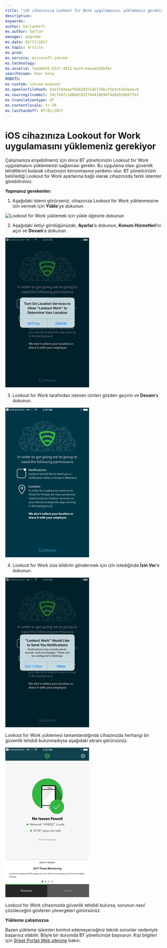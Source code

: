 ```yaml
---
title: "iOS cihazınıza Lookout for Work uygulamasını yüklemeniz gerekiyor | Microsoft Docs"
description: 
keywords: 
author: barlanmsft
ms.author: barlan
manager: angrobe
ms.date: 03/17/2017
ms.topic: article
ms.prod: 
ms.service: microsoft-intune
ms.technology: 
ms.assetid: 7adab655-8317-4512-ba7d-beeaa25bbf6c
searchScope: User help
ROBOTS: 
ms.custom: intune-enduser
ms.openlocfilehash: 62e37d42aef9a828551db1fbbcf5e3cb1b3eeec9
ms.sourcegitcommit: 34cfebfc1d8b81032f4d41869d74dda559e677e2
ms.translationtype: HT
ms.contentlocale: tr-TR
ms.lasthandoff: 07/01/2017
---
```

# <a name="you-need-to-install-lookout-for-work-on-your-ios-device"></a>iOS cihazınıza Lookout for Work uygulamasını yüklemeniz gerekiyor

Çalışmanıza erişebilmeniz için önce BT yöneticinizin Lookout for Work uygulamasını yüklemenizi sağlaması gerekir. Bu uygulama olası güvenlik tehditlerini bularak cihazınızın korunmasına yardımcı olur. BT yöneticinizin belirlediği Lookout for Work ayarlarına bağlı olarak cihazınızda farklı istemler görebilirsiniz.

**Yapmanız gerekenler:**

1.  Aşağıdaki istemi görürseniz, cihazınıza Lookout for Work yüklenmesine izin vermek için **Yükle**’ye dokunun.

  ![Lookout for Work yüklemek için yükle öğesine dokunun](./media/ios-mtd-install-app-request.png)

2. Aşağıdaki iletiyi gördüğünüzde, **Ayarlar**’a dokunun, **Konum Hizmetleri**’ni açın ve **Devam**’a dokunun.

  ![Ayarlar’a ve ardından Konum Hizmetleri’ne dokunun](./media/ios-lfw-allow-location-services.png)

3. Lookout for Work tarafından istenen izinleri gözden geçirin ve **Devam**’a dokunun.

  ![artık Lookout for Work’e bağlısınız](./media/ios-lfw-permissions-lookout-needs.png)

4. Lookout for Work size bildirim göndermek için izin istediğinde **İzin Ver**’e dokunun.

  ![Ayarlar’a ve ardından Konum Hizmetleri’ne dokunun](./media/ios-lfw-allow-notifications.png)

Lookout for Work yüklemesi tamamlandığında cihazınızda herhangi bir güvenlik tehdidi bulunmadıysa aşağıdaki ekranı görürsünüz.

  ![Lookout for Work hiçbir güvenlik tehdidi bulamadı](./media/ios-lfw-no-threats-found.png)

Lookout for Work cihazınızda güvenlik tehdidi bulursa, sorunun nasıl çözüleceğini gösteren yönergeleri görürsünüz.

**Yükleme çalışmazsa**

Bazen yükleme işlemleri kontrol edemeyeceğiniz teknik sorunlar nedeniyle başarısız olabilir. Böyle bir durumda BT yöneticinize başvurun. Kişi bilgileri için [Şirket Portalı Web sitesine](http://portal.manage.microsoft.com) bakın.
